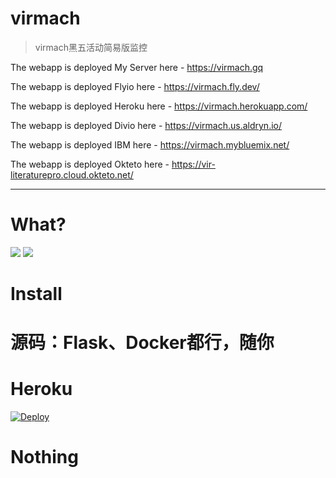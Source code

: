 # virmach

> virmach黑五活动简易版监控

The webapp is deployed My Server here - https://virmach.gq

The webapp is deployed Flyio here - https://virmach.fly.dev/

The webapp is deployed Heroku here - https://virmach.herokuapp.com/

The webapp is deployed Divio here - https://virmach.us.aldryn.io/

The webapp is deployed IBM here - https://virmach.mybluemix.net/

The webapp is deployed Okteto here - https://vir-literaturepro.cloud.okteto.net/

---

# What?
![](https://vkceyugu.cdn.bspapp.com/VKCEYUGU-6cc46a21-10af-4cd7-a52d-d8c57329708e/76652b4b-2199-4046-a16b-f9c2641bbdff.png)
![](https://vkceyugu.cdn.bspapp.com/VKCEYUGU-6cc46a21-10af-4cd7-a52d-d8c57329708e/d9bcfcd6-3902-47f5-af61-c8b88ab08732.png)

# Install
# 源码：Flask、Docker都行，随你

# Heroku
[![Deploy](https://www.herokucdn.com/deploy/button.svg)](https://heroku.com/deploy)

# Nothing
